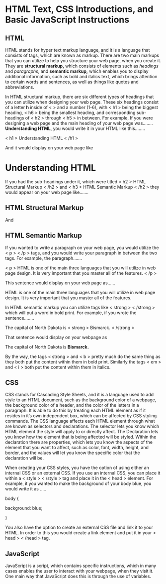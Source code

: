 # HTML Text, CSS Introductions, and Basic JavaScript Instructions


## HTML

HTML stands for hyper text markup language, and it is a language that consists of tags, which are known as markup. There are two main markups that you can utilize to help you structure your web page, when you create it. They are **structural markup,** which consists of elements such as *headings* and *paragraphs*, and **semantic markup,** which enables you to display additional information, such as bold and italics text, which brings attention to certain words and sentences, as well as things like quotes and abbreviations. 

In HTML structural markup, there are six different types of headings that you can utilize when designing your web page. These six headings consist of a letter **h** inside of  <    >    and a number (1-6), with < h1 > being the biggest heading, < h6 > being the smallest heading, and corresponding sub-headings of < h2 > through < h5 > in between. For example, If you were designing a web page and the main heading of your web page was…….. **Understanding HTML**, you would write it in your HTML like this……..


< h1 > Understanding HTML < /h1 >

And it would display on your web page like

# Understanding HTML

If you had the sub-headings under it, which were titled < h2 > HTML Structural Markup < /h2 > and < h3 > HTML Semantic Markup < /h2 > they would appear on your web page like…….

## HTML Structural Markup

And 

## HTML Semantic Markup

If you wanted to write a paragraph on your web page, you would utilize the < p > < /p > tags, and you would write your paragraph in between the two tags. For example, the paragraph…….

< p > HTML is one of the main three languages that you will utilize in web page design. It is very important that you master all of the features. < /p >

This sentence would display on your web page as……

HTML is one of the main three languages that you will utilize in web page design. It is very important that you master all of the features. 

In HTML semantic markup you can utilize tags like < strong > < /strong > which will put a word in bold print. For example, if you wrote the sentence……..

The capital of North Dakota is < strong > Bismarck. < /strong >

That sentence would display on your webpage as 

The capital of North Dakota is **Bismarck.**

By the way, the tags < strong > and < b > pretty much do the same thing as they both put the content within them in bold print. Similarly the tags < em > and < i > both put the content within them in italics. 


## CSS

CSS stands for Cascading Style Sheets, and it is a language used to add style to an HTML document, such as the background color of a webpage, the background color of a header,  and the color of the letters in a paragraph. It is able to do this by treating each HTML element as if it resides in it’s own independent box, which can be affected by CSS styling commands. The CSS language affects each HTML element through what are known as selectors and declarations. The selector lets you know which HTML element the style will apply to or directly affect. The Declaration lets you know how the element that is being affected will be styled. Within the declaration there are properties, which lets you know the aspects of the element that you want to affect, such as color, font, width, height, and border, and the values will let you know the specific color that the declaration will be. 

When creating your CSS styles, you have the option of using either an internal CSS or an external CSS. If you use an internal CSS, you can place it within a < style > < /style > tag and place it in the < head > element.  For example, it you wanted to make the background of your body blue, you would write it as …..

body {

background: blue; 

}

You also have the option to create an external CSS file and link it to your HTML. In order to this you would create a link element and put it in your < head >  < /head > tag. 


## JavaScript

JavaScript is a script, which contains specific instructions, which in many cases enables the user to interact with your webpage, when they visit it. One main way that JavaScript does this is through the use of variables. 

